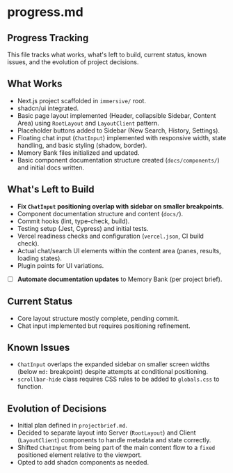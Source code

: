 # progress.md

## Progress Tracking
This file tracks what works, what's left to build, current status, known issues, and the evolution of project decisions.

## What Works
- Next.js project scaffolded in `immersive/` root.
- shadcn/ui integrated.
- Basic page layout implemented (Header, collapsible Sidebar, Content Area) using `RootLayout` and `LayoutClient` pattern.
- Placeholder buttons added to Sidebar (New Search, History, Settings).
- Floating chat input (`ChatInput`) implemented with responsive width, state handling, and basic styling (shadow, border).
- Memory Bank files initialized and updated.
- Basic component documentation structure created (`docs/components/`) and initial docs written.

## What's Left to Build
- **Fix `ChatInput` positioning overlap with sidebar on smaller breakpoints.**
- Component documentation structure and content (`docs/`).
- Commit hooks (lint, type-check, build).
- Testing setup (Jest, Cypress) and initial tests.
- Vercel readiness checks and configuration (`vercel.json`, CI build check).
- Actual chat/search UI elements within the content area (panes, results, loading states).
- Plugin points for UI variations.
- [ ] **Automate documentation updates** to Memory Bank (per project brief).

## Current Status
- Core layout structure mostly complete, pending commit.
- Chat input implemented but requires positioning refinement.

## Known Issues
- `ChatInput` overlaps the expanded sidebar on smaller screen widths (below `md:` breakpoint) despite attempts at conditional positioning.
- `scrollbar-hide` class requires CSS rules to be added to `globals.css` to function.

## Evolution of Decisions
- Initial plan defined in `projectbrief.md`.
- Decided to separate layout into Server (`RootLayout`) and Client (`LayoutClient`) components to handle metadata and state correctly.
- Shifted `ChatInput` from being part of the main content flow to a `fixed` positioned element relative to the viewport.
- Opted to add shadcn components as needed. 